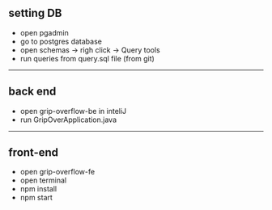 ## setting DB
* open pgadmin
* go to postgres database
* open schemas -> righ click ->  Query tools
* run queries from query.sql file (from git)
-------------------------------
## back end
* open grip-overflow-be in inteliJ
* run GripOverApplication.java
--------------------------------
## front-end
* open grip-overflow-fe
* open terminal
* npm install
* npm start

